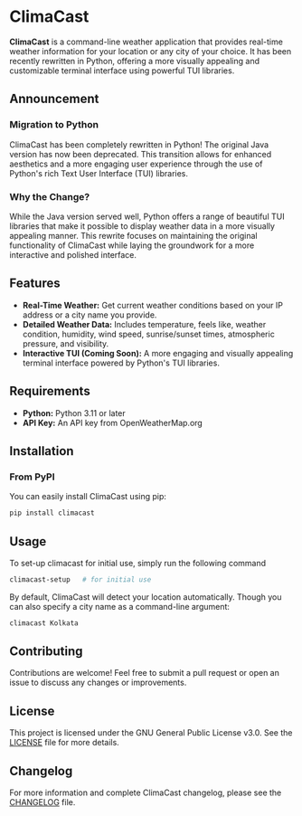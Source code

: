 # ClimaCast

**ClimaCast** is a command-line weather application that provides real-time weather information for your location or any city of your choice. It has been recently rewritten in Python, offering a more visually appealing and customizable terminal interface using powerful TUI libraries.

## Announcement

### Migration to Python

ClimaCast has been completely rewritten in Python! The original Java version has now been deprecated. This transition allows for enhanced aesthetics and a more engaging user experience through the use of Python's rich Text User Interface (TUI) libraries.

### Why the Change?

While the Java version served well, Python offers a range of beautiful TUI libraries that make it possible to display weather data in a more visually appealing manner. This rewrite focuses on maintaining the original functionality of ClimaCast while laying the groundwork for a more interactive and polished interface.

## Features

- **Real-Time Weather:** Get current weather conditions based on your IP address or a city name you provide.
- **Detailed Weather Data:** Includes temperature, feels like, weather condition, humidity, wind speed, sunrise/sunset times, atmospheric pressure, and visibility.
- **Interactive TUI (Coming Soon):** A more engaging and visually appealing terminal interface powered by Python's TUI libraries.

## Requirements

- **Python:** Python 3.11 or later
- **API Key:** An API key from OpenWeatherMap.org

## Installation

### From PyPI

You can easily install ClimaCast using pip:

```bash
pip install climacast
```

## Usage

To set-up climacast for initial use, simply run the following command

```bash
climacast-setup   # for initial use
```

By default, ClimaCast will detect your location automatically. Though you can also specify a city name as a command-line argument:

```bash
climacast Kolkata
```

## Contributing

Contributions are welcome! Feel free to submit a pull request or open an issue to discuss any changes or improvements.

## License

This project is licensed under the GNU General Public License v3.0. See the [LICENSE](LICENSE) file for more details.

## Changelog

For more information and complete ClimaCast changelog, please see the [CHANGELOG](CHANGELOG.md) file.